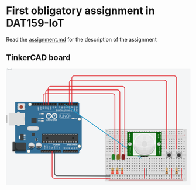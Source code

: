 # First obligatory assignment in DAT159-IoT

Read the [assignment.md](assignment.md) for the description of the assignment

## TinkerCAD board
![Image of the TinkerCAD board](image_board.png "Image of the TinkerCAD board")
